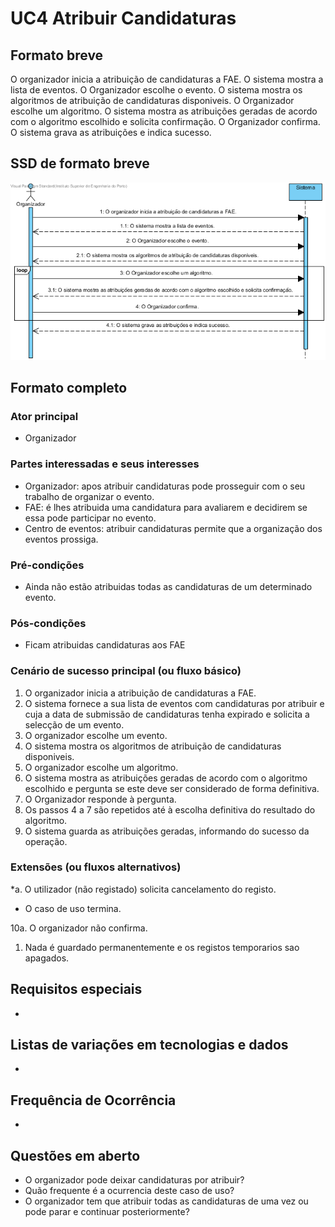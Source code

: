 # UC4 Atribuir Candidaturas
## Formato breve
O organizador inicia a atribuição de candidaturas a FAE.
O sistema mostra a lista de eventos.
O Organizador escolhe o evento.
O sistema mostra os algoritmos de atribuição de candidaturas disponiveis.
O Organizador escolhe um algoritmo.
O sistema mostra as atribuições geradas de acordo com o algoritmo escolhido e solicita confirmação.
O Organizador confirma.
O sistema grava as atribuições e indica sucesso.

## SSD de formato breve
![SSD_UC4.png](../../Imagens/SSD_UC4.png)
## Formato completo

### Ator principal
* Organizador

### Partes interessadas e seus interesses
+ Organizador: apos atribuir candidaturas pode prosseguir com o seu trabalho de organizar o evento.
+ FAE: é lhes atribuida uma candidatura para avaliarem e decidirem se essa pode participar no evento.
+ Centro de eventos: atribuir candidaturas permite que a organização dos eventos prossiga.

### Pré-condições
+ Ainda não estão atribuidas todas as candidaturas de um determinado evento.

### Pós-condições
+ Ficam atribuidas candidaturas aos FAE

### Cenário de sucesso principal (ou fluxo básico)
1. O organizador inicia a atribuição de candidaturas a FAE.
2. O sistema fornece a sua lista de eventos com candidaturas por atribuir e cuja a data de submissão de candidaturas tenha expirado e solicita a selecção de um evento.
3. O organizador escolhe um evento.
4. O sistema mostra os algoritmos de atribuição de candidaturas disponiveis.
5. O organizador escolhe um algoritmo.
6. O sistema mostra as atribuições geradas de acordo com o algoritmo escolhido e pergunta se este deve ser considerado de forma definitiva.
7.  O Organizador responde à pergunta.
8. Os passos 4 a 7 são repetidos até à escolha definitiva do resultado do algoritmo.  
9. O sistema guarda as atribuições geradas, informando do sucesso da operação.

### Extensões (ou fluxos alternativos)
\*a. O utilizador (não registado) solicita cancelamento do registo.

+ O caso de uso termina.

10a. O organizador não confirma.
1. Nada é guardado permanentemente e os registos temporarios sao apagados.
## Requisitos especiais
*
## Listas de variações em tecnologias e dados
*
## Frequência de Ocorrência
*
## Questões em aberto
+ O organizador pode deixar candidaturas por atribuir?
+ Quão frequente é a ocurrencia deste caso de uso?
+ O organizador tem que atribuir todas as candidaturas de uma vez ou pode parar e continuar posteriormente?
